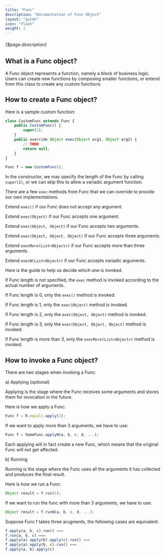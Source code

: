 ```yaml
---
title: "Func"
description: "Documentation of Func Object"
layout: "guide"
icon: "flash"
weight: 1
---
```


###### {$page.description}

<article id="1">

## What is a Func object?

A Func object represents a function, namely a block of business logic. Users can create new functions by composing smaller functions, or extend from this class to create any custom functions.

</article>

<article id="2">

## How to create a Func object?

Here is a sample custom function:

```javascript
class CustomFunc extends Func {
    public CustomFunc() {
        super(2);
    }
    public override Object exec(Object arg1, Object arg2) {
        // TODO
        return null;
    }
}

Func f = new CustomFunc();
```

In the constructor, we may specify the length of the Func by calling `super(2)`, or we can skip this to allow a variadic argument function.

There are a few `exec` methods from Func that we can override to provide our own implementations.

Extend `exec()` if our Func does not accept any argument.

Extend `exec(Object)` if our Func accepts one argument.

Extend `exec(Object, Object)` if our Func accepts two arguments.

Extend `exec(Object, Object, Object)` if our Func accepts three arguments.

Extend `execMore(List<Object>)` if our Func accepts more than three arguments.

Extend `execN(List<Object>)` if our Func accepts variadic arguments.

Here is the guide to help us decide which one is invoked.

If Func length is not specified, the `exec` method is invoked according to the
actual number of arguments.

If Func length is 0, only the `exec()` method is invoked.

If Func length is 1, only the `exec(Object)` method is invoked.

If Func length is 2, only the `exec(Object, Object)` method is invoked.

If Func length is 3, only the `exec(Object, Object, Object)` method is invoked.

If Func length is more than 3, only the `execMore(List<Object>)` method is invoked.

</article>

<article id="3">

## How to invoke a Func object?

There are two stages when invoking a Func:

a) Applying (optional)

Applying is the stage where the Func receives some arguments and stores them for invocation in the future.

Here is how we apply a Func:

```javascript
Func f = R.equals.apply(1);
```

If we want to apply more than 3 arguments, we have to use:

```javascript
Func f = SomeFunc.applyN(a, b, c, d, ...);
```

Each applying will in fact create a new Func, which means that the original Func will not get affected.

b) Running

Running is the stage where the Func uses all the arguments it has collected and produces the final result.

Here is how we run a Func:

```javascript
Object result = f.run(1);
```

If we want to run the func with more than 3 arguments, we have to use:

```javascript
Object result = f.runN(a, b, c, d, ...);
```

Suppose Func f takes three arugments, the following cases are equivalent:

```javascript
f.apply(a, b, c).run() ===
f.run(a, b, c) ===
f.apply(a).apply(b).apply(c).run() ===
f.apply(a).apply(b, c).run() ===
f.apply(a, b).apply(c)
```

</article>
